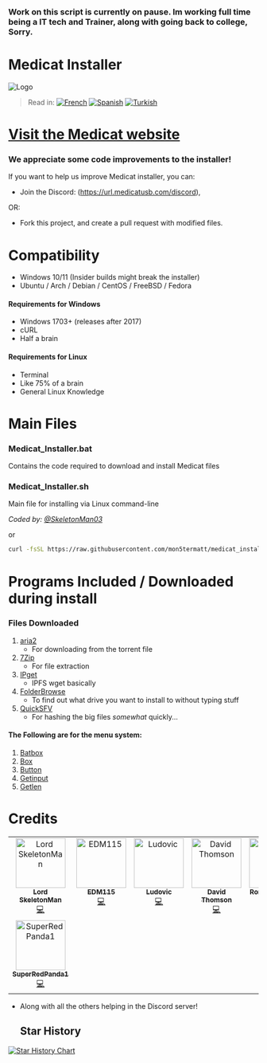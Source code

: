 ### Work on this script is currently on pause. Im working full time being a IT tech and Trainer, along with going back to college, Sorry.

# Medicat Installer
![Logo](icon.png)

> Read in: [![French](https://img.shields.io/badge/French-blue)](README.FR.md) [![Spanish](https://img.shields.io/badge/Spanish-blue)](README.ES.md) [![Turkish](https://img.shields.io/badge/Turkish-blue)](README.TR.md)

# [Visit the Medicat website](https://medicatusb.com/)

### We appreciate some code improvements to the installer!
If you want to help us improve Medicat installer, you can:
* Join the Discord: (https://url.medicatusb.com/discord),

OR:

* Fork this project, and create a pull request with modified files.

# Compatibility
* Windows 10/11 (Insider builds might break the installer)
* Ubuntu / Arch / Debian / CentOS / FreeBSD / Fedora

#### Requirements for Windows
* Windows 1703+ (releases after 2017)
* cURL
* Half a brain

#### Requirements for Linux
* Terminal
* Like 75% of a brain
* General Linux Knowledge 

# Main Files
### Medicat_Installer.bat
Contains the code required to download and install Medicat files

### Medicat_Installer.sh
Main file for installing via Linux command-line

*Coded by: [@SkeletonMan03](https://github.com/SkeletonMan03)*

or

```bash
curl -fsSL https://raw.githubusercontent.com/mon5termatt/medicat_installer/refs/heads/main/Medicat_Installer.sh | bash
```

# Programs Included / Downloaded during install

  ### Files Downloaded
  
  1. [aria2](https://github.com/aria2/aria2)
      * For downloading from the torrent file
  2. [7Zip](https://www.7-zip.org/)
      * For file extraction
  3. [IPget](https://github.com/ipfs/ipget)
      * IPFS wget basically
  4. [FolderBrowse](https://github.com/TheBATeam/FolderBrowse-by-Fatih-Kodak)
      * To find out what drive you want to install to without typing stuff
  5. [QuickSFV](http://www.quicksfv.org/)
      * For hashing the big files *somewhat* quickly...
      
  #### The Following are for the menu system:
  1. [Batbox](https://github.com/TheBATeam/BATBOX-An-Awesome-Batch-Plugin)
  2. [Box](https://github.com/TheBATeam/Box-Function-2.0)
  3. [Button](https://github.com/TheBATeam/Button-Function-2.0-by-Kvc)
  4. [Getinput](https://github.com/TheBATeam/GetInput-By-Aacini)
  5. [Getlen](https://github.com/TheBATeam/Getlen-Function-2.0-by-Kvc)

# Credits

<!-- ALL-CONTRIBUTORS-LIST:START - Do not remove or modify this section -->
<!-- prettier-ignore-start -->
<!-- markdownlint-disable -->
<table>
  <tbody>
    <tr>
      <td align="center" valign="top" width="14.28%"><a href="https://github.com/SkeletonMan03"><img src="https://avatars.githubusercontent.com/u/96273359?v=4?s=100" width="100px;" alt="Lord SkeletonMan"/><br /><sub><b>Lord SkeletonMan</b></sub></a><br /><a href="#code-SkeletonMan03" title="Code">💻</a></td>
      <td align="center" valign="top" width="14.28%"><a href="http://edm115.dev"><img src="https://avatars.githubusercontent.com/u/82015596?v=4?s=100" width="100px;" alt="EDM115"/><br /><sub><b>EDM115</b></sub></a><br /><a href="#code-EDM115" title="Code">💻</a></td>
      <td align="center" valign="top" width="14.28%"><a href="https://github.com/Ludo-code"><img src="https://avatars.githubusercontent.com/u/56892223?v=4?s=100" width="100px;" alt="Ludovic"/><br /><sub><b>Ludovic</b></sub></a><br /><a href="#code-Ludo-code" title="Code">💻</a></td>
      <td align="center" valign="top" width="14.28%"><a href="https://github.com/Manganar"><img src="https://avatars.githubusercontent.com/u/22703860?v=4?s=100" width="100px;" alt="David Thomson"/><br /><sub><b>David Thomson</b></sub></a><br /><a href="#code-Manganar" title="Code">💻</a></td>
      <td align="center" valign="top" width="14.28%"><a href="https://dablog.pages.dev"><img src="https://avatars.githubusercontent.com/u/42101257?v=4?s=100" width="100px;" alt="Ronald Cantillo"/><br /><sub><b>Ronald Cantillo</b></sub></a><br /><a href="#code-Rooyca" title="Code">💻</a></td>
      <td align="center" valign="top" width="14.28%"><a href="https://github.com/Samega7Cattac"><img src="https://avatars.githubusercontent.com/u/25128554?v=4?s=100" width="100px;" alt="Samega7Cattac"/><br /><sub><b>Samega7Cattac</b></sub></a><br /><a href="#code-Samega7Cattac" title="Code">💻</a></td>
      <td align="center" valign="top" width="14.28%"><a href="https://github.com/Sipper1236"><img src="https://avatars.githubusercontent.com/u/82241081?v=4?s=100" width="100px;" alt="Sipping "/><br /><sub><b>Sipping </b></sub></a><br /><a href="#code-Sipper1236" title="Code">💻</a></td>
    </tr>
    <tr>
      <td align="center" valign="top" width="14.28%"><a href="https://github.com/SuperRedPanda1"><img src="https://avatars.githubusercontent.com/u/120546867?v=4?s=100" width="100px;" alt="SuperRedPanda1"/><br /><sub><b>SuperRedPanda1</b></sub></a><br /><a href="#code-SuperRedPanda1" title="Code">💻</a></td>
    </tr>
  </tbody>
</table>

<!-- markdownlint-restore -->
<!-- prettier-ignore-end -->

<!-- ALL-CONTRIBUTORS-LIST:END -->

* Along with all the others helping in the Discord server!

  ## Star History

<a href="https://star-history.com/#mon5termatt/medicat_installer&Date">
 <picture>
   <source media="(prefers-color-scheme: dark)" srcset="https://api.star-history.com/svg?repos=mon5termatt/medicat_installer&type=Date&theme=dark" />
   <source media="(prefers-color-scheme: light)" srcset="https://api.star-history.com/svg?repos=mon5termatt/medicat_installer&type=Date" />
   <img alt="Star History Chart" src="https://api.star-history.com/svg?repos=mon5termatt/medicat_installer&type=Date" />
 </picture>
</a>
